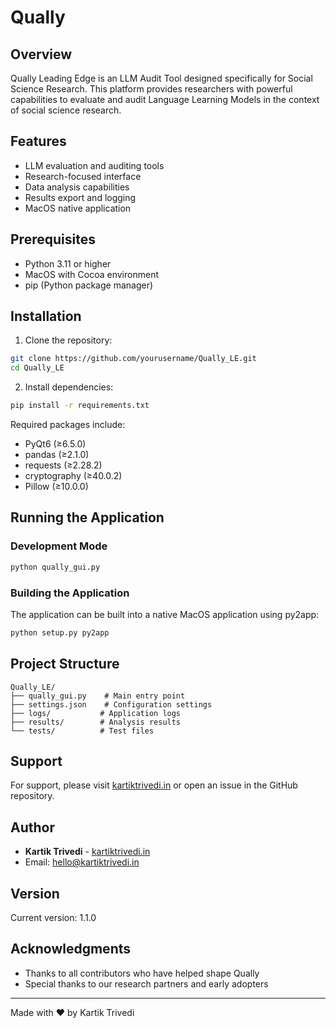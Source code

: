 # Qually
## Overview
Qually Leading Edge is an LLM Audit Tool designed specifically for Social Science Research. This platform provides researchers with powerful capabilities to evaluate and audit Language Learning Models in the context of social science research.

## Features
- LLM evaluation and auditing tools
- Research-focused interface
- Data analysis capabilities
- Results export and logging
- MacOS native application

## Prerequisites
- Python 3.11 or higher
- MacOS with Cocoa environment
- pip (Python package manager)

## Installation

1. Clone the repository:
```bash
git clone https://github.com/yourusername/Qually_LE.git
cd Qually_LE
```

2. Install dependencies:
```bash
pip install -r requirements.txt
```

Required packages include:
- PyQt6 (≥6.5.0)
- pandas (≥2.1.0)
- requests (≥2.28.2)
- cryptography (≥40.0.2)
- Pillow (≥10.0.0)

## Running the Application

### Development Mode
```bash
python qually_gui.py
```

### Building the Application
The application can be built into a native MacOS application using py2app:
```bash
python setup.py py2app
```

## Project Structure
```
Qually_LE/
├── qually_gui.py    # Main entry point
├── settings.json    # Configuration settings
├── logs/           # Application logs
├── results/        # Analysis results
└── tests/          # Test files
```



## Support
For support, please visit [kartiktrivedi.in](https://www.kartiktrivedi.in) or open an issue in the GitHub repository.

## Author
- **Kartik Trivedi** - [kartiktrivedi.in](https://www.kartiktrivedi.in)
- Email: hello@kartiktrivedi.in

## Version
Current version: 1.1.0

## Acknowledgments
- Thanks to all contributors who have helped shape Qually
- Special thanks to our research partners and early adopters

---
Made with ❤️ by Kartik Trivedi
